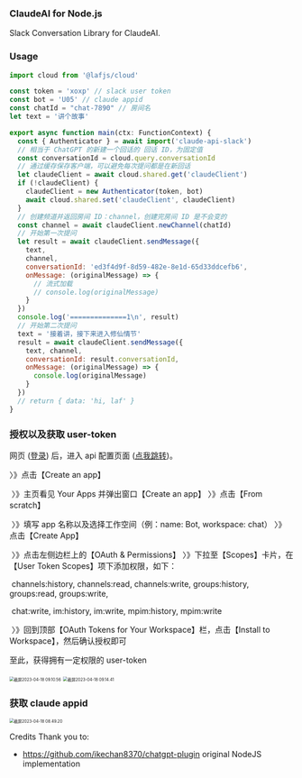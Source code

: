 ### ClaudeAI for Node.js

Slack Conversation Library for ClaudeAI.



### Usage

```js
import cloud from '@lafjs/cloud'

const token = 'xoxp' // slack user token
const bot = 'U05' // claude appid
const chatId = "chat-7890" // 房间名
let text = '讲个故事'

export async function main(ctx: FunctionContext) {
  const { Authenticator } = await import('claude-api-slack')
  // 相当于 ChatGPT 的新建一个回话的 回话 ID，为固定值
  const conversationId = cloud.query.conversationId
  // 通过缓存保存客户端，可以避免每次提问都是在新回话
  let claudeClient = await cloud.shared.get('claudeClient')
  if (!claudeClient) {
    claudeClient = new Authenticator(token, bot)
    await cloud.shared.set('claudeClient', claudeClient)
  }
  // 创建频道并返回房间 ID：channel，创建完房间 ID 是不会变的
  const channel = await claudeClient.newChannel(chatId)
  // 开始第一次提问
  let result = await claudeClient.sendMessage({
    text,
    channel,
    conversationId: 'ed3f4d9f-8d59-482e-8e1d-65d33ddcefb6',
    onMessage: (originalMessage) => {
      // 流式加载
      // console.log(originalMessage)
    }
  })
  console.log('==============1\n', result)
  // 开始第二次提问
  text = '接着讲，接下来进入修仙情节'
  result = await claudeClient.sendMessage({
    text, channel,
    conversationId: result.conversationId,
    onMessage: (originalMessage) => {
      console.log(originalMessage)
    }
  })
  // return { data: 'hi, laf' }
}
```

### 授权以及获取 user-token

网页 ([登录](https://app.slack.com)) 后，进入 api 配置页面 ([点我跳转](https://api.slack.com/))。

〉》点击【Create an app】

​	〉》主页看见 Your Apps 并弹出窗口【Create an app】  〉》点击【From scratch】

​	〉》填写 app 名称以及选择工作空间（例：name: Bot, workspace: chat）	 〉》点击【Create App】

​	〉》点击左侧边栏上的【OAuth & Permissions】	 〉》下拉至【Scopes】卡片，在【User Token Scopes】项下添加权限，如下：

​							channels:history,  channels:read,  channels:write,  groups:history,  groups:read,  groups:write, 

​							chat:write,  im:history,  im:write,  mpim:history,  mpim:write

​	〉》回到顶部【OAuth Tokens for Your Workspace】栏，点击【Install to Workspace】，然后确认授权即可


至此，获得拥有一定权限的 user-token

<img src="static/截屏2023-04-18 09.10.56.png" alt="截屏2023-04-18 09.10.56" style="zoom:50%;" />


<img src="static/截屏2023-04-18 09.14.41.png" alt="截屏2023-04-18 09.14.41" style="zoom:50%;" />


### 获取 claude appid

<img src="static/截屏2023-04-18 08.49.20.png" alt="截屏2023-04-18 08.49.20" style="zoom:50%;" />

Credits
Thank you to:

- https://github.com/ikechan8370/chatgpt-plugin original NodeJS implementation
